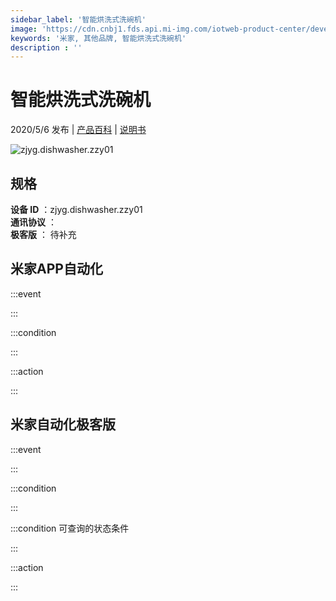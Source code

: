 ```yaml
---
sidebar_label: '智能烘洗式洗碗机'
image: 'https://cdn.cnbj1.fds.api.mi-img.com/iotweb-product-center/developer_1588247829236OJt93byL.png?GalaxyAccessKeyId=AKVGLQWBOVIRQ3XLEW&Expires=9223372036854775807&Signature=42lTE9NCNyid2sk+0QW0CJI10AE='
keywords: '米家, 其他品牌, 智能烘洗式洗碗机'
description : ''
---
```

# 智能烘洗式洗碗机

2020/5/6 发布 | [产品百科](https://home.mi.com/webapp/content/baike/product/index.html?model=zjyg.dishwasher.zzy01/) | [说明书](https://home.mi.com/views/introduction.html?model=zjyg.dishwasher.zzy01&region=cn)

![zjyg.dishwasher.zzy01](https://cdn.cnbj1.fds.api.mi-img.com/iotweb-product-center/developer_1588247829236OJt93byL.png?GalaxyAccessKeyId=AKVGLQWBOVIRQ3XLEW&Expires=9223372036854775807&Signature=42lTE9NCNyid2sk+0QW0CJI10AE=)

## 规格  
> 
**设备 ID** ：zjyg.dishwasher.zzy01  
**通讯协议** ：  
**极客版**  ： 待补充 


## 米家APP自动化  

:::event  

:::

:::condition  

:::

:::action   

:::

## 米家自动化极客版  

:::event  

:::

:::condition  

:::

:::condition 可查询的状态条件  

:::

:::action  

:::

        
